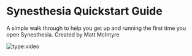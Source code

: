 # Synesthesia Quickstart Guide

A simple walk through to help you get up and running the first time you open Synesthesia. Created by Matt McIntyre

![type:video](https://www.youtube.com/embed/MZj6d2tTf_s)